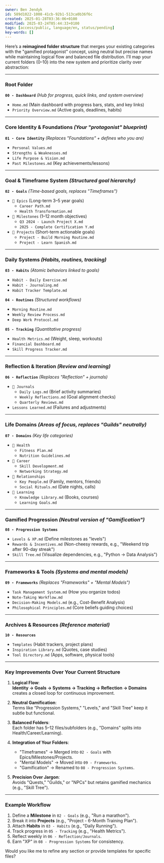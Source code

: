 ```yaml
---
owner: Ben Jendyk
id: 589d1022-1008-41cb-92b1-513ca0b36f6c
created: 2025-01-28T03:36:06+0100
modified: 2025-03-24T05:44:33+0100
tags: [access/public, language/en, status/pending]
key-words: []
---
```


Here’s a **reimagined folder structure** that merges your existing categories with the "gamified protagonist" concept, using neutral but precise names while maintaining logical flow and balanced file distribution. I’ll map your current folders (0–10) into the new system and prioritize clarity over abstraction:

---

### **Root Folder**  
**`00 - Dashboard`** *(Hub for progress, quick links, and system overview)*  
- `Home.md` (Main dashboard with progress bars, stats, and key links)  
- `Priority Overview.md` (Active goals, deadlines, habits)  

---

### **Core Identity & Foundations** *(Your "protagonist" blueprint)*  
**`01 - Core Identity`** *(Replaces "Foundations" + defines who you are)*  
- `Personal Values.md`  
- `Strengths & Weaknesses.md`  
- `Life Purpose & Vision.md`  
- `Past Milestones.md` (Key achievements/lessons)  

---

### **Goal & Timeframe System** *(Structured goal hierarchy)*  
**`02 - Goals`** *(Time-based goals, replaces "Timeframes")*  
- `📁 Epics` (Long-term 3–5 year goals)  
  - `Career Path.md`  
  - `Health Transformation.md`  
- `📁 Milestones` (1–12 month objectives)  
  - `Q3 2024 - Launch Project X.md`  
  - `2025 - Complete Certification Y.md`  
- `📁 Projects` (Short-term actionable goals)  
  - `Project - Build Morning Routine.md`  
  - `Project - Learn Spanish.md`  

---

### **Daily Systems** *(Habits, routines, tracking)*  
**`03 - Habits`** *(Atomic behaviors linked to goals)*  
- `Habit - Daily Exercise.md`  
- `Habit - Journaling.md`  
- `Habit Tracker Template.md`  

**`04 - Routines`** *(Structured workflows)*  
- `Morning Routine.md`  
- `Weekly Review Process.md`  
- `Deep Work Protocol.md`  

**`05 - Tracking`** *(Quantitative progress)*  
- `Health Metrics.md` (Weight, sleep, workouts)  
- `Financial Dashboard.md`  
- `Skill Progress Tracker.md`  

---

### **Reflection & Iteration** *(Review and learning)*  
**`06 - Reflection`** *(Replaces "Reflection" + journals)*  
- `📁 Journals`  
  - `Daily Logs.md` (Brief activity summaries)  
  - `Weekly Reflections.md` (Goal alignment checks)  
  - `Quarterly Reviews.md`  
- `Lessons Learned.md` (Failures and adjustments)  

---

### **Life Domains** *(Areas of focus, replaces "Guilds" neutrally)*  
**`07 - Domains`** *(Key life categories)*  
- `📁 Health`  
  - `Fitness Plan.md`  
  - `Nutrition Guidelines.md`  
- `📁 Career`  
  - `Skill Development.md`  
  - `Networking Strategy.md`  
- `📁 Relationships`  
  - `Key People.md` (Family, mentors, friends)  
  - `Social Rituals.md` (Date nights, calls)  
- `📁 Learning`  
  - `Knowledge Library.md` (Books, courses)  
  - `Learning Goals.md`  

---

### **Gamified Progression** *(Neutral version of "Gamification")*  
**`08 - Progression Systems`**  
- `Levels & XP.md` (Define milestones as "levels")  
- `Rewards & Incentives.md` (Non-cheesy rewards, e.g., "Weekend trip after 90-day streak")  
- `Skill Tree.md` (Visualize dependencies, e.g., "Python → Data Analysis")  

---

### **Frameworks & Tools** *(Systems and mental models)*  
**`09 - Frameworks`** *(Replaces "Frameworks" + "Mental Models")*  
- `Task Management System.md` (How you organize todos)  
- `Note-Taking Workflow.md`  
- `Decision-Making Models.md` (e.g., Cost-Benefit Analysis)  
- `Philosophical Principles.md` (Core beliefs guiding choices)  

---

### **Archives & Resources** *(Reference material)*  
**`10 - Resources`**  
- `Templates` (Habit trackers, project plans)  
- `Inspiration Library.md` (Quotes, case studies)  
- `Tool Directory.md` (Apps, software, physical tools)  

---

### **Key Improvements Over Your Current Structure**  
1. **Logical Flow**:  
   **Identity → Goals → Systems → Tracking → Reflection → Domains** creates a closed loop for continuous improvement.  

2. **Neutral Gamification**:  
   Terms like "Progression Systems," "Levels," and "Skill Tree" keep it subtle but functional.  

3. **Balanced Folders**:  
   Each folder has 5–12 files/subfolders (e.g., "Domains" splits into Health/Career/Learning).  

4. **Integration of Your Folders**:  
   - "Timeframes" → Merged into `02 - Goals` with Epics/Milestones/Projects.  
   - "Mental Models" → Moved into `09 - Frameworks`.  
   - "Gamification" → Renamed to `08 - Progression Systems`.  

5. **Precision Over Jargon**:  
   Avoids "Quests," "Guilds," or "NPCs" but retains gamified mechanics (e.g., "Skill Tree").  

---

### **Example Workflow**  
1. Define a **Milestone** in `02 - Goals` (e.g., "Run a marathon").  
2. Break it into **Projects** (e.g., "Project - 6-Month Training Plan").  
3. Attach **Habits** in `03 - Habits` (e.g., "Daily Running").  
4. Track progress in `05 - Tracking` (e.g., "Health Metrics").  
5. Reflect weekly in `06 - Reflection/Journals`.  
6. Earn "XP" in `08 - Progression Systems` for consistency.  

Would you like me to refine any section or provide templates for specific files?